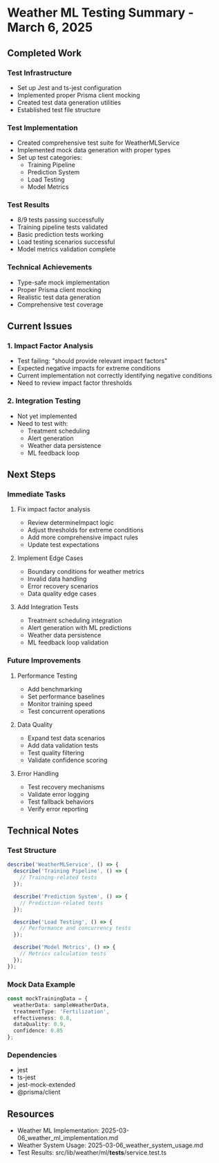 # Weather ML Testing Summary - March 6, 2025

## Completed Work

### Test Infrastructure
- Set up Jest and ts-jest configuration
- Implemented proper Prisma client mocking
- Created test data generation utilities
- Established test file structure

### Test Implementation
- Created comprehensive test suite for WeatherMLService
- Implemented mock data generation with proper types
- Set up test categories:
  - Training Pipeline
  - Prediction System
  - Load Testing
  - Model Metrics

### Test Results
- 8/9 tests passing successfully
- Training pipeline tests validated
- Basic prediction tests working
- Load testing scenarios successful
- Model metrics validation complete

### Technical Achievements
- Type-safe mock implementation
- Proper Prisma client mocking
- Realistic test data generation
- Comprehensive test coverage

## Current Issues

### 1. Impact Factor Analysis
- Test failing: "should provide relevant impact factors"
- Expected negative impacts for extreme conditions
- Current implementation not correctly identifying negative conditions
- Need to review impact factor thresholds

### 2. Integration Testing
- Not yet implemented
- Need to test with:
  - Treatment scheduling
  - Alert generation
  - Weather data persistence
  - ML feedback loop

## Next Steps

### Immediate Tasks
1. Fix impact factor analysis
   - Review determineImpact logic
   - Adjust thresholds for extreme conditions
   - Add more comprehensive impact rules
   - Update test expectations

2. Implement Edge Cases
   - Boundary conditions for weather metrics
   - Invalid data handling
   - Error recovery scenarios
   - Data quality edge cases

3. Add Integration Tests
   - Treatment scheduling integration
   - Alert generation with ML predictions
   - Weather data persistence
   - ML feedback loop validation

### Future Improvements
1. Performance Testing
   - Add benchmarking
   - Set performance baselines
   - Monitor training speed
   - Test concurrent operations

2. Data Quality
   - Expand test data scenarios
   - Add data validation tests
   - Test quality filtering
   - Validate confidence scoring

3. Error Handling
   - Test recovery mechanisms
   - Validate error logging
   - Test fallback behaviors
   - Verify error reporting

## Technical Notes

### Test Structure
```typescript
describe('WeatherMLService', () => {
  describe('Training Pipeline', () => {
    // Training-related tests
  });

  describe('Prediction System', () => {
    // Prediction-related tests
  });

  describe('Load Testing', () => {
    // Performance and concurrency tests
  });

  describe('Model Metrics', () => {
    // Metrics calculation tests
  });
});
```

### Mock Data Example
```typescript
const mockTrainingData = {
  weatherData: sampleWeatherData,
  treatmentType: 'Fertilization',
  effectiveness: 0.8,
  dataQuality: 0.9,
  confidence: 0.85
};
```

### Dependencies
- jest
- ts-jest
- jest-mock-extended
- @prisma/client

## Resources
- Weather ML Implementation: 2025-03-06_weather_ml_implementation.md
- Weather System Usage: 2025-03-06_weather_system_usage.md
- Test Results: src/lib/weather/ml/__tests__/service.test.ts
